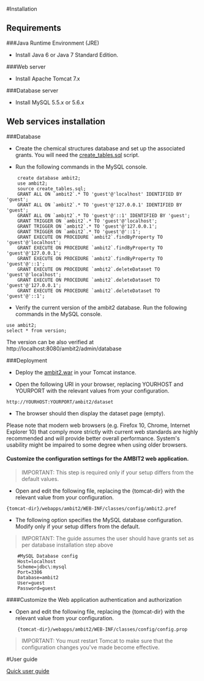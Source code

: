 #Installation

## Requirements

###Java Runtime Environment (JRE)

- Install Java 6 or Java 7 Standard Edition.

###Web server

- Install Apache Tomcat 7.x

###Database server

- Install MySQL 5.5.x or 5.6.x

## Web services installation

###Database

- Create the chemical structures database and set up the associated grants. You will need the [create_tables.sql](https://svn.code.sf.net/p/ambit/code/trunk/ambit2-all/ambit2-db/src/main/resources/ambit2/db/sql/create_tables.sql) script.

- Run the following commands in the MySQL console.

````
	create database ambit2;
	use ambit2;
	source create_tables.sql;
	GRANT ALL ON `ambit2`.* TO 'guest'@'localhost' IDENTIFIED BY 'guest';
	GRANT ALL ON `ambit2`.* TO 'guest'@'127.0.0.1' IDENTIFIED BY 'guest';
	GRANT ALL ON `ambit2`.* TO 'guest'@'::1' IDENTIFIED BY 'guest';
	GRANT TRIGGER ON `ambit2`.* TO 'guest'@'localhost';
	GRANT TRIGGER ON `ambit2`.* TO 'guest'@'127.0.0.1';
	GRANT TRIGGER ON `ambit2`.* TO 'guest'@'::1';
	GRANT EXECUTE ON PROCEDURE `ambit2`.findByProperty TO 'guest'@'localhost';
	GRANT EXECUTE ON PROCEDURE `ambit2`.findByProperty TO 'guest'@'127.0.0.1';
	GRANT EXECUTE ON PROCEDURE `ambit2`.findByProperty TO 'guest'@'::1';
	GRANT EXECUTE ON PROCEDURE `ambit2`.deleteDataset TO 'guest'@'localhost';
	GRANT EXECUTE ON PROCEDURE `ambit2`.deleteDataset TO 'guest'@'127.0.0.1';
	GRANT EXECUTE ON PROCEDURE `ambit2`.deleteDataset TO 'guest'@'::1';

````

- Verify the current version of the ambit2 database. Run the following commands in the MySQL console.  

````
use ambit2;
select * from version;
````

The version can be also verified at http://localhost:8080/ambit2/admin/database

###Deployment

- Deploy the [ambit2.war](http://sourceforge.net/projects/ambit/files/Ambit2/AMBIT%20REST%20web%20services/services/ambit-rest-2.5.8/ambit2-www-2.5.8.war/download) in your Tomcat instance.

- Open the following URI in your browser, replacing YOURHOST and YOURPORT with the relevant values from your configuration.

````
http://YOURHOST:YOURPORT/ambit2/dataset
````

- The browser should then display the dataset page (empty).
	
Please note that modern web browsers (e.g. Firefox 10, Chrome, Internet Explorer 10) that comply more strictly with current web standards are highly recommended and will provide better overall performance. System's usability might be impaired to some degree when using older browsers.

#### Customize the configuration settings for the AMBIT2 web application.

>IMPORTANT: This step is required only if your setup differs from the default values.

- Open and edit the following file, replacing the {tomcat-dir} with the relevant value from your configuration.

````
{tomcat-dir}/webapps/ambit2/WEB-INF/classes/config/ambit2.pref
````

- The following option specifies the MySQL database configuration. Modify only if your setup differs from the default.

>IMPORTANT: The guide assumes the user should have grants set as per database installation step above

````
	#MySQL Database config
	Host=localhost
	Scheme=jdbc\:mysql
	Port=3306
	Database=ambit2
	User=guest
	Password=guest
````

####Customize the Web application authentication and authorization

- Open and edit the following file, replacing the {tomcat-dir} with the relevant value from your configuration.

````
	{tomcat-dir}/webapps/ambit2/WEB-INF/classes/config/config.prop
````	

>IMPORTANT: You must restart Tomcat to make sure that the configuration	changes you've made become effective.

#User guide

[Quick user guide](./usage.html)	 